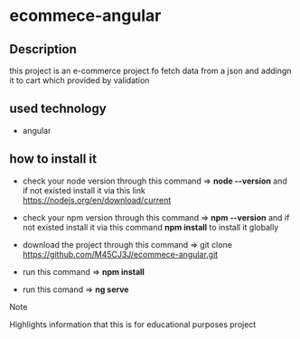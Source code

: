# ecommece-angular

## Description
this project is an e-commerce project fo fetch data from a json and addingn it to cart which provided by validation

## used technology 
- angular
  
## how to install it 
- check your node version through this command => **node --version** and if not existed install it via this link https://nodejs.org/en/download/current
-  check your npm version through this command =>  **npm --version** and if not existed install it via this command **npm install** to install it globally 

- download the project through this command  =>  git clone https://github.com/M45CJ3J/ecommece-angular.git
- run this command  => **npm install**
- run this comand  =>  **ng serve**

> [!NOTE]
> Highlights information that this is for educational purposes project 
